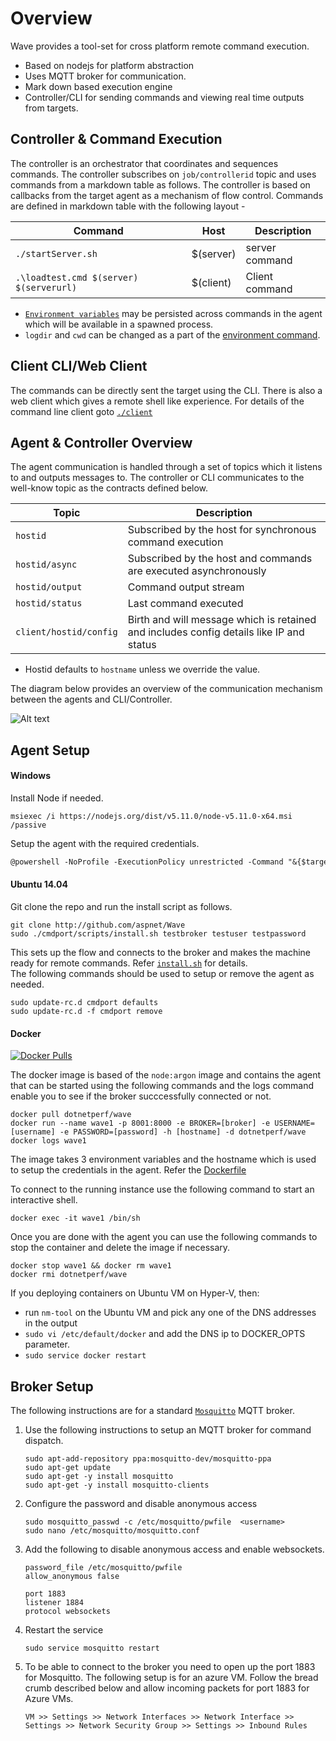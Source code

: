 # Overview

Wave provides a tool-set for cross platform remote command execution. 

* Based on nodejs for platform abstraction 
* Uses MQTT broker for communication.
* Mark down based execution engine
* Controller/CLI for sending commands and viewing real time outputs from targets.

## Controller & Command Execution

The controller is an orchestrator that coordinates and sequences commands. The controller subscribes on `job/controllerid` topic and uses commands from a markdown table as follows. The controller is based on callbacks from the target agent as a mechanism of flow control. Commands are defined in markdown table with the following layout -  

| Command     | Host      |Description|
|-------------|-----------|-----------|
| `./startServer.sh` | $(server) |server command| 
| `.\loadtest.cmd $(server) $(serverurl)` | $(client) | Client command |

* [`Environment variables`](/../../issues/9) may be persisted across commands in the agent which will be available in a spawned process.
* `logdir` and  `cwd` can be changed as a part of the [environment command](/client#setting-environment-variables). 

## Client CLI/Web Client

The commands can be directly sent the target using the CLI. There is also a web client which gives a remote shell like experience. 
For details of the command line client goto [`./client`](/client)

## Agent & Controller Overview

The agent communication is handled through a set of topics which it listens to and outputs messages to. The controller or CLI communicates to the well-know topic as the contracts defined below. 

|Topic|Description|
|----|-----------|
|`hostid`| Subscribed by the host for synchronous command execution |
|`hostid/async`| Subscribed by the host and commands are executed asynchronously |
|`hostid/output`| Command output stream | 
|`hostid/status` | Last command executed  | 
|`client/hostid/config` | Birth and will message which is retained and includes config details like IP and status  |  

* Hostid defaults to `hostname` unless we override the value. 

The diagram below provides an overview of the communication mechanism between the agents and CLI/Controller. 

![Alt text](https://aspnet.github.io/Wave/images/waveflow.png)

## Agent Setup

#### Windows 

Install Node if needed. 
```
msiexec /i https://nodejs.org/dist/v5.11.0/node-v5.11.0-x64.msi /passive
```
Setup the agent with the required credentials. 
```ps
@powershell -NoProfile -ExecutionPolicy unrestricted -Command "&{$target='c:\cmdport\';$broker='test';$username='test';$password='test';iex ((new-object net.webclient).DownloadString('https://raw.githubusercontent.com/aspnet/Wave/master/scripts/Install.ps1'))}" 
```

#### Ubuntu 14.04
 
 Git clone the repo and run the install script as follows. 
```
git clone http://github.com/aspnet/Wave
sudo ./cmdport/scripts/install.sh testbroker testuser testpassword
```
    
This sets up the flow and connects to the broker and makes the machine ready for remote commands. Refer [`install.sh`](/scripts/install.sh) for details.    
The following commands should be used to setup or remove the agent as needed. 
```
sudo update-rc.d cmdport defaults 
sudo update-rc.d -f cmdport remove
```

#### Docker

[![Docker Pulls](https://img.shields.io/docker/pulls/dotnetperf/wave.svg?maxAge=2592000?style=plastic)](https://hub.docker.com/r/dotnetperf/wave/)

The docker image is based of the `node:argon` image and contains the agent that can be started using the following commands and the logs command enable you to see if the broker succcessfully connected or not. 

```
docker pull dotnetperf/wave
docker run --name wave1 -p 8001:8000 -e BROKER=[broker] -e USERNAME=[username] -e PASSWORD=[password] -h [hostname] -d dotnetperf/wave
docker logs wave1
```
The image takes 3 environment variables and the hostname which is used to setup the credentials in the agent. 
Refer the [Dockerfile](scripts/Dockerfile) 

To connect to the running instance use the following command to start an interactive shell. 

```
docker exec -it wave1 /bin/sh
```

Once you are done with the agent you can use the following commands to stop the container and delete the image if necessary. 

```
docker stop wave1 && docker rm wave1
docker rmi dotnetperf/wave
```

If you deploying containers on Ubuntu VM on Hyper-V, then:
 - run `nm-tool` on the Ubuntu VM and pick any one of the DNS addresses in the output
 - `sudo vi /etc/default/docker` and add the DNS ip to DOCKER_OPTS parameter.
 - `sudo service docker restart`

## Broker Setup

The following instructions are for a standard [`Mosquitto`](http://mosquitto.org/) MQTT broker. 

1. Use the following instructions to setup an MQTT broker for command dispatch. 
    
    ```
    sudo apt-add-repository ppa:mosquitto-dev/mosquitto-ppa
    sudo apt-get update
    sudo apt-get -y install mosquitto
    sudo apt-get -y install mosquitto-clients
    ```
2. Configure the password and disable anonymous access

    ```
    sudo mosquitto_passwd -c /etc/mosquitto/pwfile  <username>
    sudo nano /etc/mosquitto/mosquitto.conf
    ```

3. Add the following to disable anonymous access and enable websockets.  

    ```
    password_file /etc/mosquitto/pwfile
    allow_anonymous false

    port 1883
    listener 1884
    protocol websockets
    ```

4.  Restart the service 

    ```
    sudo service mosquitto restart
    ```

5. To be able to connect to the broker you need to open up the port 1883 for Mosquitto. The following setup is for an azure VM. Follow the bread crumb  described below and allow incoming packets for port 1883 for Azure VMs.
    ```
    VM >> Settings >> Network Interfaces >> Network Interface >> Settings >> Network Security Group >> Settings >> Inbound Rules 
    ```
    